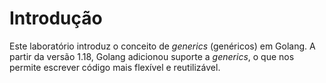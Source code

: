 # Introdução

Este laboratório introduz o conceito de _generics_ (genéricos) em Golang. A partir da versão 1.18, Golang adicionou suporte a _generics_, o que nos permite escrever código mais flexível e reutilizável.
